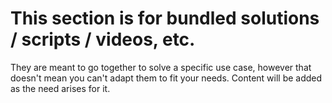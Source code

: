 # This section is for bundled solutions / scripts / videos, etc.

They are meant to go together to solve a specific use case, however that doesn't mean you can't adapt them to fit your needs.
Content will be added as the need arises for it.
